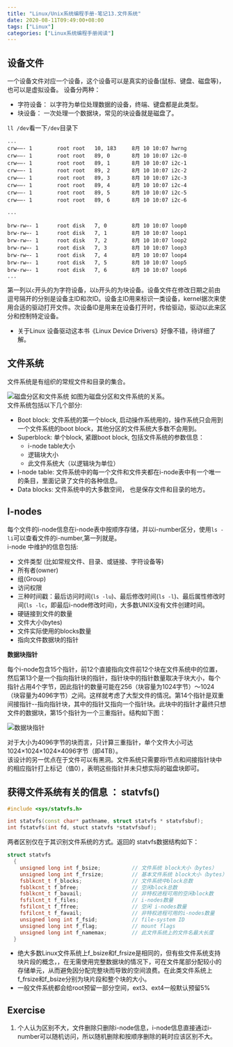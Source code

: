 ```yaml
---
title: "Linux/Unix系统编程手册-笔记13.文件系统"
date: 2020-08-11T09:49:00+08:00
tags: ["Linux"]
categories: ["Linux系统编程手册阅读"]
---
```


## 设备文件

一个设备文件对应一个设备，这个设备可以是真实的设备(鼠标、键盘、磁盘等)，也可以是虚拟设备。 设备分两种：
- 字符设备： 以字符为单位处理数据的设备，终端、键盘都是此类型。
- 块设备： 一次处理一个数据块，常见的块设备就是磁盘了。

`ll /dev`看一下`/dev`目录下

```
...
crw——- 1        root root   10, 183     8月 10 10:07 hwrng
crw——- 1        root root   89, 0       8月 10 10:07 i2c-0
crw——- 1        root root   89, 1       8月 10 10:07 i2c-1
crw——- 1        root root   89, 2       8月 10 10:07 i2c-2
crw——- 1        root root   89, 3       8月 10 10:07 i2c-3
crw——- 1        root root   89, 4       8月 10 10:07 i2c-4
crw——- 1        root root   89, 5       8月 10 10:07 i2c-5
crw——- 1        root root   89, 6       8月 10 10:07 i2c-6

...

brw-rw—- 1      root disk   7, 0        8月 10 10:07 loop0
brw-rw—- 1      root disk   7, 1        8月 10 10:07 loop1
brw-rw—- 1      root disk   7, 2        8月 10 10:07 loop2
brw-rw—- 1      root disk   7, 3        8月 10 10:07 loop3
brw-rw—- 1      root disk   7, 4        8月 10 10:07 loop4
brw-rw—- 1      root disk   7, 5        8月 10 10:07 loop5
brw-rw—- 1      root disk   7, 6        8月 10 10:07 loop6
...
```

第一列以`c`开头的为字符设备，以`b`开头的为块设备。设备文件在修改日期之前由逗号隔开的分别是设备主ID和次ID。设备主ID用来标识一类设备，kernel据次来使用合适的驱动打开文件。次设备ID是用来在设备打开时，传给驱动，驱动以此来区分和控制特定设备。

* 关于Linux 设备驱动这本书《Linux Device Drivers》好像不错，待详细了解。

## 文件系统

文件系统是有组织的常规文件和目录的集合。


![磁盘分区和文件系统](/img/the-linux-programming-interface-s13/Layout_of_disk_partitions_and_a_file_system.png)
如图为磁盘分区和文件系统的关系。  
文件系统包括以下几个部分:
- Boot block: 文件系统的第一个block, 启动操作系统用的，操作系统只会用到一个文件系统的boot block，其他分区的文件系统大多数不会用到。
- Superblock: 单个block, 紧跟boot block, 包括文件系统的参数信息：
    * i-node table大小
    * 逻辑块大小
    * 此文件系统大（以逻辑块为单位）
- I-node table: 文件系统中的每一个文件和文件夹都在i-node表中有一个唯一的条目，里面记录了文件的各种信息。
- Data blocks: 文件系统中的大多数空间， 也是保存文件和目录的地方。


##  I-nodes

每个文件的i-node信息在i-node表中按顺序存储，并以i-number区分，使用`ls -li`可以查看文件的i-number,第一列就是。  
i-node 中维护的信息包括:

- 文件类型 (比如常规文件、目录、或链接、字符设备等)
- 所有者(owner)
- 组(Group)
- 访问权限
- 三种时间戳：最后访问时间(`ls -lu`)、最后修改时间(`ls -l`)、最后属性修改时间(`ls -lc`，即最后i-node修改时间)，大多数UNIX没有文件创建时间。
- 硬链接到文件的数量
- 文件大小(bytes)
- 文件实际使用的blocks数量 
- 指向文件数据块的指针

**数据块指针**

每个i-node包含15个指针，前12个直接指向文件前12个块在文件系统中的位置，然后第13个是一个指向指针块的指针，指针块中的指针数量取决于块大小，每个指针占用4个字节，因此指针的数量可能在256（块容量为1024字节）～1024（块容量为4096字节）之间。这样就考虑了大型文件的情况。第14个指针是双重间接指针--指向指针块，其中的指针又指向一个指针块。此块中的指针才最终只想文件的数据块，第15个指针为一个三重指针。结构如下图：

![数据块指针](/img/the-linux-programming-interface-s13/structure_of_file_blocks_for_a_file_in_an_ext2_file_system.png)

对于大小为4096字节的块而言，只计算三重指针，单个文件大小可达1024×1024×1024×4096字节（即4TB）。  
该设计的另一优点在于文件可以有黑洞。文件系统只需要将i节点和间接指针块中的相应指针打上标记（值0），表明这些指针并未只想实际的磁盘块即可。


## 获得文件系统有关的信息 ： statvfs()

```cpp
#include <sys/statvfs.h>

int statvfs(const char* pathname, struct statvfs * statvfsbuf);
int fstatvfs(int fd, stuct statvfs *statvfsbuf);
```
两者区别仅在于其识别文件系统的方式。返回的 statvfs数据结构如下：

```cpp
struct statvfs
  {
    unsigned long int f_bsize;          // 文件系统 block大小（bytes）
    unsigned long int f_frsize;         // 基本文件系统 block大小（bytes）
    fsblkcnt_t f_blocks;                // 文件系统中block总数
    fsblkcnt_t f_bfree;                 // 空闲block总数
    fsblkcnt_t f_bavail;                // 非特权进程可用的空闲block数
    fsfilcnt_t f_files;                 // i-nodes数量
    fsfilcnt_t f_ffree;                 // 空闲 i-nodes数量
    fsfilcnt_t f_favail;                // 非特权进程可用的i-nodes数量
    unsigned long int f_fsid;           // file-system ID
    unsigned long int f_flag;           // mount flags
    unsigned long int f_namemax;        // 此文件系统上的文件名最大长度
  }
```

- 绝大多数Linux文件系统上f_bsize和f_frsize是相同的，但有些文件系统支持块片段的概念，，在无需使用完整数据块的情况下，可在文件尾部分配较小的存储单元，从而避免因分配完整块而导致的空间浪费。在此类文件系统上f_frsize和f_bsize分别为块片段和整个块的大小。
- 一般文件系统都会给root预留一部分空间，ext3、ext4一般默认预留5%

## Exercise

1. 个人认为区别不大，文件删除只删除i-node信息，i-node信息直接通过i-number可以随机访问，所以随机删除和按顺序删除的耗时应该区别不大。